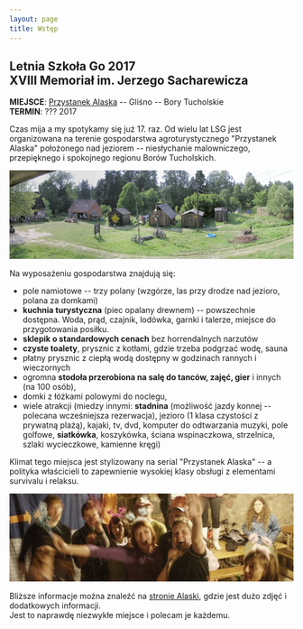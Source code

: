 ```yaml
---
layout: page
title: Wstęp
---
```


## Letnia Szkoła Go 2017<br>XVIII Memoriał im. Jerzego Sacharewicza

**MIEJSCE**: [Przystanek Alaska](http://www.alaska.sundar.pl/) -- Gliśno -- Bory Tucholskie  
**TERMIN**: ??? 2017

<!--
<p class="sponsors">
Sponsorami LSG 2016 są:<br>
<a href="https://internetgoschool.com/"><img src="public/GJIGS_logo.png"></a>
<a href="http://psg.go.art.pl/"><img src="public/psg_logo.png"></a>
<a href="http://www.factorio.com/"><img src="public/factorio_logo.png"></a>
</p>
-->

Czas mija a my spotykamy się już 17. raz. Od wielu lat LSG jest organizowana na terenie gospodarstwa agroturystycznego "Przystanek Alaska" położonego nad jeziorem -- niesłychanie malowniczego, przepięknego i spokojnego regionu Borów Tucholskich. 

![przystanek alaska](public/palaska.jpg)

Na wyposażeniu gospodarstwa znajdują się:

- pole namiotowe -- trzy polany (wzgórze, las przy drodze nad jezioro, polana za domkami) 
- **kuchnia turystyczna** (piec opalany drewnem) -- powszechnie dostępna. Woda, prąd, czajnik, lodówka, garnki i talerze, miejsce do przygotowania posiłku. 
- **sklepik o standardowych cenach** bez horrendalnych narzutów 
- **czyste toalety**, prysznic z kotłami, gdzie trzeba podgrzać wodę, sauna 
- płatny prysznic z ciepłą wodą dostępny w godzinach rannych i wieczornych 
- ogromna **stodoła przerobiona na salę do tanców, zajęć, gier** i innych (na 100 osób), 
- domki z łóżkami polowymi do noclegu, 
- wiele atrakcji (miedzy innymi: **stadnina** (możliwość jazdy konnej -- polecana wcześniejsza rezerwacja), jezioro (1 klasa czystości z prywatną plażą), kajaki, tv, dvd, komputer do odtwarzania muzyki, pole golfowe, **siatkówka**, koszykówka, ściana wspinaczkowa, strzelnica, szlaki wycieczkowe, kamienne kręgi) 

Klimat tego miejsca jest stylizowany na serial "Przystanek Alaska" -- a polityka właścicieli to zapewnienie wysokiej klasy obsługi z elementami survivalu i relaksu. 

![przystanek alaska](public/karaoke.jpg)

Bliższe informacje można znaleźć na [stronie Alaski](http://www.alaska.sundar.pl/), gdzie jest dużo zdjęć i dodatkowych informacji.  
Jest to naprawdę niezwykłe miejsce i polecam je każdemu.

